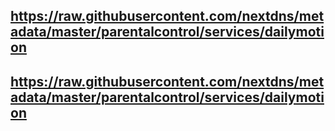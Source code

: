 ## https://raw.githubusercontent.com/nextdns/metadata/master/parentalcontrol/services/dailymotion
## https://raw.githubusercontent.com/nextdns/metadata/master/parentalcontrol/services/dailymotion
